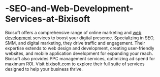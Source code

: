 # -SEO-and-Web-Development-Services-at-Bixisoft
Bixisoft offers a comprehensive range of online marketing and <a href="https://bixisoft.com/">web development</a> services to boost your digital presence. Specializing in SEO, SMM, and digital marketing, they drive traffic and engagement. Their expertise extends to web design and development, creating user-friendly websites, and mobile application development for expanding your reach. Bixisoft also provides PPC management services, optimizing ad spend for maximum ROI. Visit bixisoft.com to explore their full suite of services designed to help your business thrive.
